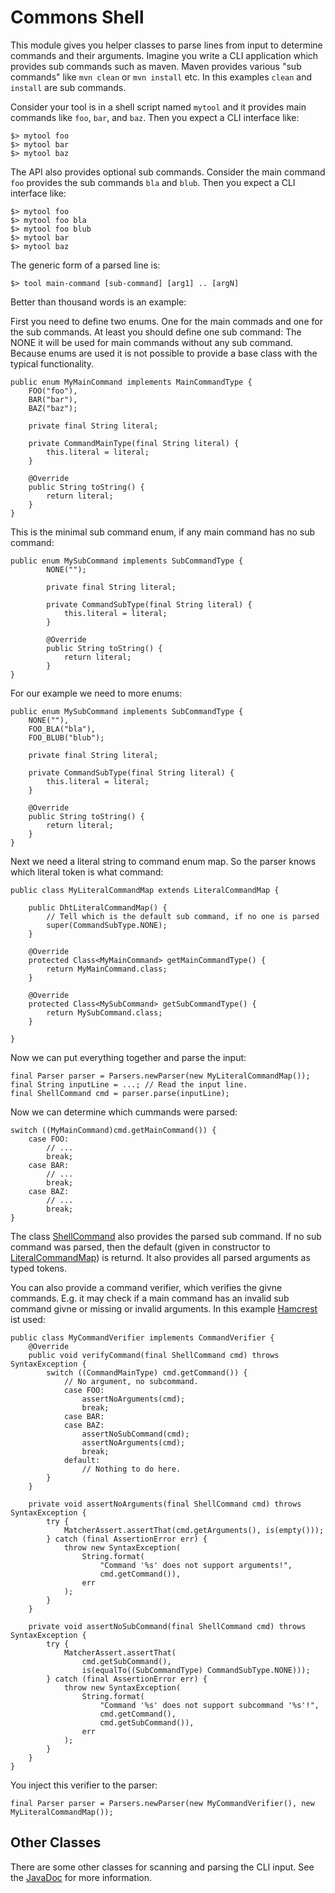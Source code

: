 # Commons Shell

This module  gives you  helper classes  to parse lines  from input  to determine
commands  and  their  arguments.  Imagine  you write  a  CLI  application  which
provides sub commands such as maven.  Maven provides various "sub commands" like
`mvn clean`  or `mvn install`  etc. In this  examples `clean` and  `install` are
sub commands.

Consider your  tool is  in a shell  script named `mytool`  and it  provides main
commands like `foo`, `bar`, and `baz`. Then you expect a CLI interface like:

    $> mytool foo
    $> mytool bar
    $> mytool baz

The API  also provides optional  sub commands.  Consider the main  command `foo`
provides the  sub commands  `bla` and  `blub`. Then you  expect a  CLI interface
like:

    $> mytool foo
    $> mytool foo bla
    $> mytool foo blub
    $> mytool bar
    $> mytool baz

The generic form of a parsed line is:

    $> tool main-command [sub-command] [arg1] .. [argN]
    
Better than thousand words is an example:

First you  need to define two  enums. One for the  main commads and one  for the
sub commands. At  least you should define  one sub command: The NONE  it will be
used for main commands without any sub command. Because enums are used it is not 
possible to provide a base class with the typical functionality.

    public enum MyMainCommand implements MainCommandType {
        FOO("foo"),
        BAR("bar"),
        BAZ("baz");
        
        private final String literal;
        
        private CommandMainType(final String literal) {
            this.literal = literal;
        }
        
        @Override
        public String toString() {
            return literal;
        }
    }

This is the minimal sub command enum, if any main command has no sub command:
    
    public enum MySubCommand implements SubCommandType {
            NONE("");
            
            private final String literal;
        
            private CommandSubType(final String literal) {
                this.literal = literal;
            }

            @Override
            public String toString() {
                return literal;
            }
    }
    
For our example we need to more enums:
    
    public enum MySubCommand implements SubCommandType {
        NONE(""),
        FOO_BLA("bla"),
        FOO_BLUB("blub");
        
        private final String literal;
        
        private CommandSubType(final String literal) {
            this.literal = literal;
        }

        @Override
        public String toString() {
            return literal;
        }
    }

Next we  need a literal string  to command enum  map. So the parser  knows which
literal token is what command:

    public class MyLiteralCommandMap extends LiteralCommandMap {
        
        public DhtLiteralCommandMap() {
            // Tell which is the default sub command, if no one is parsed
            super(CommandSubType.NONE); 
        }
        
        @Override
        protected Class<MyMainCommand> getMainCommandType() {
            return MyMainCommand.class;
        }
        
        @Override
        protected Class<MySubCommand> getSubCommandType() {
            return MySubCommand.class;
        }
        
    }

Now we can put everything together and parse the input:

    final Parser parser = Parsers.newParser(new MyLiteralCommandMap());
    final String inputLine = ...; // Read the input line.
    final ShellCommand cmd = parser.parse(inputLine);

Now we can determine which cummands were parsed:

    switch ((MyMainCommand)cmd.getMainCommand()) {
        case FOO:
            // ...
            break;
        case BAR:
            // ...
            break;
        case BAZ:
            // ...
            break;
    }
    
The class [ShellCommand][ShellCommand] also provides  the parsed sub command. If
no  sub  command  was  parsed,  then   the  default  (given  in  constructor  to
[LiteralCommandMap][LiteralCommandMap]) is returnd. It  also provides all parsed
arguments as typed tokens.

You can  also provide  a command  verifier, which  verifies the  givne commands.
E.g. it may check if a main command  has an invalid sub command givne or missing
or invalid arguments. In this example [Hamcrest][hamcrest] ist used:

    public class MyCommandVerifier implements CommandVerifier {
        @Override
        public void verifyCommand(final ShellCommand cmd) throws SyntaxException {
            switch ((CommandMainType) cmd.getCommand()) {
                // No argument, no subcommand.
                case FOO:
                    assertNoArguments(cmd);
                    break;
                case BAR:
                case BAZ:
                    assertNoSubCommand(cmd);
                    assertNoArguments(cmd);
                    break;
                default:
                    // Nothing to do here.
            }
        }
        
        private void assertNoArguments(final ShellCommand cmd) throws SyntaxException {
            try {
                MatcherAssert.assertThat(cmd.getArguments(), is(empty()));
            } catch (final AssertionError err) {
                throw new SyntaxException(
                    String.format(
                        "Command '%s' does not support arguments!", 
                        cmd.getCommand()),
                    err
                );
            }
        }
        
        private void assertNoSubCommand(final ShellCommand cmd) throws SyntaxException {
            try {
                MatcherAssert.assertThat(
                    cmd.getSubCommand(), 
                    is(equalTo((SubCommandType) CommandSubType.NONE)));
            } catch (final AssertionError err) {
                throw new SyntaxException(
                    String.format(
                        "Command '%s' does not support subcommand '%s'!", 
                        cmd.getCommand(), 
                        cmd.getSubCommand()),
                    err
                );
            }
        }
    }
    
You inject this verifier to the parser:
    
    final Parser parser = Parsers.newParser(new MyCommandVerifier(), new MyLiteralCommandMap());

## Other Classes

There are  some other classes  for scanning and parsing  the CLI input.  See the
[JavaDoc][javadoc] for more information.

[ShellCommand]:         apidocs/de/weltraumschaf/commons/shell/ShellCommand.html
[LiteralCommandMap]:    apidocs/de/weltraumschaf/commons/shell/LiteralCommandMap.html
[hamcrest]:             http://hamcrest.org/
[javadoc]:              apidocs/index.html
